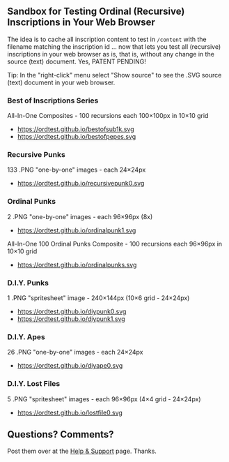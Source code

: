 
## Sandbox for Testing Ordinal (Recursive) Inscriptions in Your Web Browser


The idea is to cache all inscription content to test in `/content`
with the filename matching the inscription id ... now that lets
you test all (recursive) inscriptions in your web browser as is, that is, without any change in the source (text) document. 
Yes, PATENT PENDING!


Tip: In the "right-click" menu select "Show source" to see the .SVG  source (text) document in your web browser.



###  Best of Inscriptions Series

All-In-One Composites - 100 recursions each 100×100px in 10×10 grid

-  <https://ordtest.github.io/bestofsub1k.svg>   
-  <https://ordtest.github.io/bestofpepes.svg>



### Recursive Punks

133 .PNG "one-by-one" images - each 24×24px

- <https://ordtest.github.io/recursivepunk0.svg> 


### Ordinal Punks

2 .PNG "one-by-one" images - each 96×96px (8x)

-  <https://ordtest.github.io/ordinalpunk1.svg> 


All-In-One 100 Ordinal Punks Composite - 100 recursions each 96×96px in 10×10 grid

-  <https://ordtest.github.io/ordinalpunks.svg>


### D.I.Y. Punks

1 .PNG "spritesheet" image - 240×144px (10×6 grid - 24×24px)

- <https://ordtest.github.io/diypunk0.svg>
- <https://ordtest.github.io/diypunk1.svg>


### D.I.Y. Apes

26 .PNG "one-by-one" images - each 24×24px

- <https://ordtest.github.io/diyape0.svg> 


### D.I.Y. Lost Files

5 .PNG "spritesheet" images - each 96×96px (4×4 grid - 24×24px)

- <https://ordtest.github.io/lostfile0.svg> 



## Questions? Comments?

Post them over at the [Help & Support](https://github.com/geraldb/help) page. Thanks.

